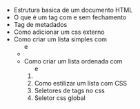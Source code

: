 - Estrutura basica de um documento HTML
- O que é um tag com e sem fechamento
- Tag de metadados
- Como adicionar um css externo
- Como criar um lista simples com <ul> e <li>
- Como criar um lista ordenada com <ol> e <li>
- Como estilizar um lista com CSS
- Seletores de tags no css
- Seletor css global